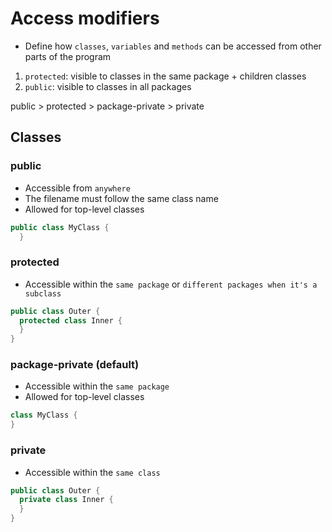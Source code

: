 # Access modifiers

- Define how `classes`, `variables` and `methods` can be accessed from other parts of the program

1. `protected`: visible to classes in the same package + children classes
1. `public`: visible to classes in all packages

public > protected > package-private > private

## Classes

### public

- Accessible from `anywhere`
- The filename must follow the same class name
- Allowed for top-level classes

```java
public class MyClass {
  }
```

### protected

- Accessible within the `same package` or `different packages when it's a subclass`

```java
public class Outer {
  protected class Inner {
  }
}
```

### package-private (default)

- Accessible within the `same package`
- Allowed for top-level classes

```java
class MyClass {
}
```

### private

- Accessible within the `same class`

```java
public class Outer {
  private class Inner {
  }
}
```

